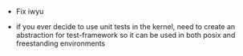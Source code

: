 - Fix iwyu

- if you ever decide to use unit tests in the kernel, need to create an abstraction for test-framework so it can be used in both posix and freestanding environments
